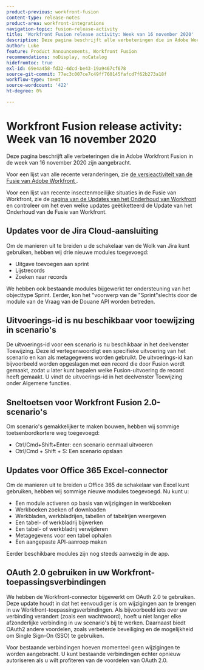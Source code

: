 ```yaml
---
product-previous: workfront-fusion
content-type: release-notes
product-area: workfront-integrations
navigation-topic: fusion-release-activity
title: 'Workfront Fusion release activity: Week van 16 november 2020'
description: Deze pagina beschrijft alle verbeteringen die in Adobe Workfront Fusion in de week van 16 november 2020 zijn aangebracht.
author: Luke
feature: Product Announcements, Workfront Fusion
recommendations: noDisplay, noCatalog
hidefromtoc: true
exl-id: 69e4a458-fd32-4dcd-be43-19a9467cf678
source-git-commit: 77ec3c007ce7c49ff760145fafcd7f62b273a18f
workflow-type: tm+mt
source-wordcount: '422'
ht-degree: 0%

---
```


# Workfront Fusion release activity: Week van 16 november 2020

Deze pagina beschrijft alle verbeteringen die in Adobe Workfront Fusion in de week van 16 november 2020 zijn aangebracht.

Voor een lijst van alle recente veranderingen, zie [ de versieactiviteit van de Fusie van Adobe Workfront ](/help/workfront-fusion/fusion-product-releases/fusion-release-activity.md).

Voor een lijst van recente insectenmoeilijke situaties in de Fusie van Workfront, zie de [ pagina van de Updates van het Onderhoud van Workfront ](https://experienceleague.adobe.com/docs/workfront-known-issues/releases/current-updates.html) en controleer om het even welke updates geëtiketteerd de Update van het Onderhoud van de Fusie van Workfront.

## Updates voor de Jira Cloud-aansluiting

Om de manieren uit te breiden u de schakelaar van de Wolk van Jira kunt gebruiken, hebben wij drie nieuwe modules toegevoegd:

* Uitgave toevoegen aan sprint
* Lijstrecords
* Zoeken naar records

We hebben ook bestaande modules bijgewerkt ter ondersteuning van het objecttype Sprint. Eerder, kon het &quot;voorwerp van de &quot;Sprint&quot;slechts door de module van de Vraag van de Douane API worden betreden.

## Uitvoerings-id is nu beschikbaar voor toewijzing in scenario&#39;s

De uitvoerings-id voor een scenario is nu beschikbaar in het deelvenster Toewijzing. Deze id vertegenwoordigt een specifieke uitvoering van het scenario en kan als metagegevens worden gebruikt. De uitvoerings-id kan bijvoorbeeld worden opgeslagen met een record die door Fusion wordt gemaakt, zodat u later kunt bepalen welke Fusion-uitvoering de record heeft gemaakt. U vindt de uitvoerings-id in het deelvenster Toewijzing onder Algemene functies.

## Sneltoetsen voor Workfront Fusion 2.0-scenario&#39;s

Om scenario&#39;s gemakkelijker te maken bouwen, hebben wij sommige toetsenbordkortere weg toegevoegd:

* Ctrl/Cmd+Shift+Enter: een scenario eenmaal uitvoeren
* Ctrl/Cmd + Shift + S: Een scenario opslaan

## Updates voor Office 365 Excel-connector

Om de manieren uit te breiden u Office 365 de schakelaar van Excel kunt gebruiken, hebben wij sommige nieuwe modules toegevoegd. Nu kunt u:

* Een module activeren op basis van wijzigingen in werkboeken
* Werkboeken zoeken of downloaden
* Werkbladen, werkbladrijen, tabellen of tabelrijen weergeven
* Een tabel- of werkbladrij bijwerken
* Een tabel- of werkbladrij verwijderen
* Metagegevens voor een tabel ophalen
* Een aangepaste API-aanroep maken

Eerder beschikbare modules zijn nog steeds aanwezig in de app.


## OAuth 2.0 gebruiken in uw Workfront-toepassingsverbindingen

We hebben de Workfront-connector bijgewerkt om OAuth 2.0 te gebruiken. Deze update houdt in dat het eenvoudiger is om wijzigingen aan te brengen in uw Workfront-toepassingsverbindingen. Als bijvoorbeeld iets over uw verbinding verandert (zoals een wachtwoord), hoeft u niet langer elke afzonderlijke verbinding in uw scenario&#39;s bij te werken. Daarnaast biedt OAuth2 andere voordelen, zoals verbeterde beveiliging en de mogelijkheid om Single Sign-On (SSO) te gebruiken.

Voor bestaande verbindingen hoeven momenteel geen wijzigingen te worden aangebracht. U kunt bestaande verbindingen echter opnieuw autoriseren als u wilt profiteren van de voordelen van OAuth 2.0.
